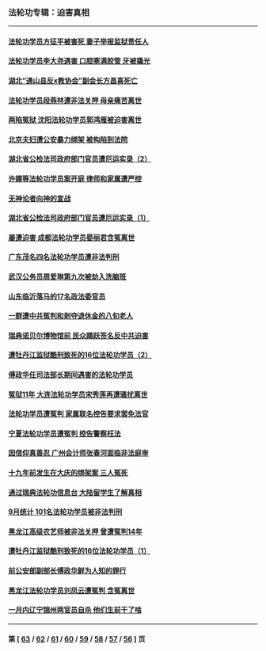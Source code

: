 ### 法轮功专辑：迫害真相
---
#### [法轮功学员方征平被害死 妻子举报监狱责任人](../../pages/nf4379/n13315496.md?10210430) 
#### [法轮功学员李大尧遇害 口腔塞满胶管 牙被撬光](../../pages/nf4379/n13314991.md?10210430) 
#### [湖北“通山县反x教协会”副会长方昌喜死亡](../../pages/nf4379/n13312513.md?10210430) 
#### [法轮功学员段燕林遭非法关押 母亲痛苦离世](../../pages/nf4379/n13310763.md?10210430) 
#### [两陷冤狱 沈阳法轮功学员郭鸿雁被迫害离世](../../pages/nf4379/n13310194.md?10210430) 
#### [北京夫妇遭公安暴力绑架 被构陷到法院](../../pages/nf4379/n13310517.md?10210430) 
#### [湖北省公检法司政府部门官员遭厄运实录（2）](../../pages/nf4379/n13307275.md?10210430) 
#### [许娜等法轮功学员案开庭 律师和家属遭严控](../../pages/nf4379/n13307921.md?10210430) 
#### [无神论者向神的宣战](../../pages/nf4379/n13281535.md?10210430) 
#### [湖北省公检法司政府部门官员遭厄运实录（1）](../../pages/nf4379/n13302225.md?10210430) 
#### [屡遭迫害 成都法轮功学员晏丽君含冤离世](../../pages/nf4379/n13304194.md?10210430) 
#### [广东茂名四名法轮功学员遭非法判刑](../../pages/nf4379/n13302552.md?10210430) 
#### [武汉公务员周爱琳第九次被劫入洗脑班](../../pages/nf4379/n13301590.md?10210430) 
#### [山东临沂落马的17名政法委官员](../../pages/nf4379/n13299770.md?10210430) 
#### [一群遭中共冤判和剥夺退休金的八旬老人](../../pages/nf4379/n13299080.md?10210430) 
#### [瑞典诺贝尔博物馆前 民众踊跃签名反中共迫害](../../pages/nf4379/n13296860.md?10210430) 
#### [遭牡丹江监狱酷刑致死的16位法轮功学员（2）](../../pages/nf4379/n13295023.md?10210430) 
#### [傅政华任司法部长期间遇害的法轮功学员](../../pages/nf4379/n13288173.md?10210430) 
#### [冤狱11年 大连法轮功学员宋秀莲再遭骚扰离世](../../pages/nf4379/n13288840.md?10210430) 
#### [法轮功学员遭冤判 家属联名控告要求罢免法官](../../pages/nf4379/n13285601.md?10210430) 
#### [宁夏法轮功学员遭冤判 控告警察枉法](../../pages/nf4379/n13286925.md?10210430) 
#### [因信仰真善忍 广州会计师张春河面临非法庭审](../../pages/nf4379/n13283860.md?10210430) 
#### [十九年前发生在大庆的绑架案 三人冤死](../../pages/nf4379/n13284148.md?10210430) 
#### [通过瑞典法轮功信息台 大陆留学生了解真相](../../pages/nf4379/n13283471.md?10210430) 
#### [9月统计 101名法轮功学员被非法判刑](../../pages/nf4379/n13282958.md?10210430) 
#### [黑龙江高级农艺师被非法关押 曾遭冤判14年](../../pages/nf4379/n13281157.md?10210430) 
#### [遭牡丹江监狱酷刑致死的16位法轮功学员（1）](../../pages/nf4379/n13278476.md?10210430) 
#### [前公安部副部长傅政华鲜为人知的罪行](../../pages/nf4379/n13280381.md?10210430) 
#### [黑龙江法轮功学员刘凤云遭冤判 含冤离世](../../pages/nf4379/n13278109.md?10210430) 
#### [一月内辽宁锦州两官员自杀 他们生前干了啥](../../pages/nf4379/n13278649.md?10210430) 

---
#### 第 [ [63](./63.md?10210430) / [62](./62.md?10210430) / [61](./61.md?10210430) / [60](./60.md?10210430) / [59](./59.md?10210430) / [58](./58.md?10210430) / [57](./57.md?10210430) / [56](./56.md?10210430) ] 页
